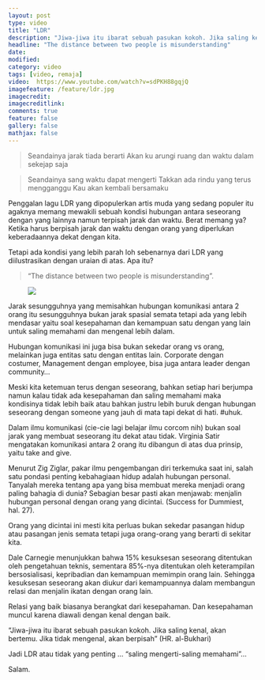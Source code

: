 ```yaml
---
layout: post
type: video
title: "LDR"
description: "Jiwa-jiwa itu ibarat sebuah pasukan kokoh. Jika saling kenal, akan bertemu. Jika tidak mengenal, akan berpisah. ~ HR. Al-Bukhari"
headline: "The distance between two people is misunderstanding"
date:
modified:
category: video
tags: [video, remaja]
video:	https://www.youtube.com/watch?v=sdPKH88gqjQ
imagefeature: /feature/ldr.jpg
imagecredit: 
imagecreditlink:
comments: true
feature: false
gallery: false
mathjax: false
---
```


> Seandainya jarak tiada berarti
> Akan ku arungi ruang dan waktu dalam sekejap saja

> Seandainya sang waktu dapat mengerti
> Takkan ada rindu yang terus mengganggu
> Kau akan kembali bersamaku


Penggalan lagu LDR yang dipopulerkan artis muda yang sedang populer itu agaknya memang mewakili sebuah kondisi hubungan antara seseorang dengan yang lainnya namun terpisah jarak dan waktu. Berat memang ya? Ketika harus berpisah jarak dan waktu dengan orang yang diperlukan keberadaannya dekat dengan kita.

Tetapi ada kondisi yang lebih parah loh sebenarnya dari LDR yang diilustrasikan dengan uraian di atas. Apa itu?

> “The distance between two people is misunderstanding”.

<figure>
	<a href="../feature/ldr.jpg"><img src="../feature/ldr.jpg"></a>
</figure>

Jarak sesungguhnya yang memisahkan hubungan komunikasi antara 2 orang itu sesungguhnya bukan jarak spasial semata tetapi ada yang lebih mendasar yaitu soal kesepahaman dan kemampuan satu dengan yang lain untuk saling memahami dan mengenal lebih dalam.

Hubungan komunikasi ini juga bisa bukan sekedar orang vs orang, melainkan juga entitas satu dengan entitas lain. Corporate dengan costumer, Management dengan employee, bisa juga antara leader dengan community…

Meski kita ketemuan terus dengan seseorang, bahkan setiap hari berjumpa namun kalau tidak ada kesepahaman dan saling memahami maka kondisinya tidak lebih baik atau bahkan justru lebih buruk dengan hubungan seseorang dengan someone yang jauh di mata tapi dekat di hati. #uhuk.

Dalam ilmu komunikasi (cie-cie lagi belajar ilmu corcom nih) bukan soal jarak yang membuat seseorang itu dekat atau tidak. Virginia Satir mengatakan komunikasi antara 2 orang itu dibangun di atas dua prinsip, yaitu take and give.

Menurut Zig Ziglar, pakar ilmu pengembangan diri terkemuka saat ini, salah satu pondasi penting kebahagiaan hidup adalah hubungan personal. Tanyalah mereka tentang apa yang bisa membuat mereka menjadi orang paling bahagia di dunia? Sebagian besar pasti akan menjawab: menjalin hubungan personal dengan orang yang dicintai. (Success for Dummiest, hal. 27).

Orang yang dicintai ini mesti kita perluas bukan sekedar pasangan hidup atau pasangan jenis semata tetapi juga orang-orang yang berarti di sekitar kita.

Dale Carnegie menunjukkan bahwa 15% kesuksesan seseorang ditentukan oleh pengetahuan teknis, sementara 85%-nya ditentukan oleh keterampilan bersosialisasi, kepribadian dan kemampuan memimpin orang lain. Sehingga kesuksesan seseorang akan diukur dari kemampuannya dalam membangun relasi dan menjalin ikatan dengan orang lain.

Relasi yang baik biasanya berangkat dari kesepahaman. Dan kesepahaman muncul karena diawali dengan kenal dengan baik.

“Jiwa-jiwa itu ibarat sebuah pasukan kokoh. Jika saling kenal, akan bertemu. Jika tidak mengenal, akan berpisah” (HR. al-Bukhari)

Jadi LDR atau tidak yang penting … “saling mengerti-saling memahami”…

Salam.